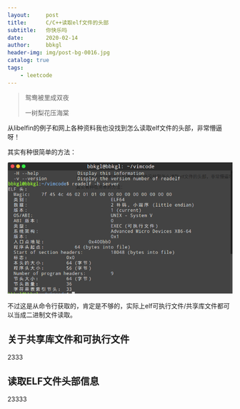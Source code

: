 ```yaml
---
layout:     post
title:      C/C++读取elf文件的头部
subtitle:   你快乐吗
date:       2020-02-14
author:     bbkgl
header-img: img/post-bg-0016.jpg
catalog: true
tags:
    - leetcode
---
```


>鸳鸯被里成双夜
>
>一树梨花压海棠

从libelfin的例子和网上各种资料我也没找到怎么读取elf文件的头部，非常懵逼呀！

其实有种很简单的方法：

![20200215000737.png](https://raw.githubusercontent.com/bbkglpic/picpic/master/img/20200215000737.png)

不过这是从命令行获取的，肯定是不够的，实际上elf可执行文件/共享库文件都可以当成二进制文件读取。

## 关于共享库文件和可执行文件

2333

## 读取ELF文件头部信息

23333